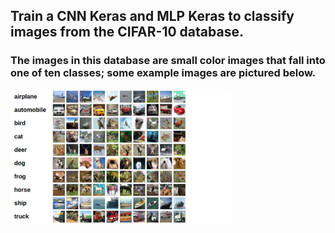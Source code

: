## Train a **CNN Keras and MLP Keras** to classify images from the CIFAR-10 database.

### The images in this database are small color images that fall into one of ten classes; some example images are pictured below.

<img align='center' src='notebook_ims/cifar_data.png' width=70% height=70% />